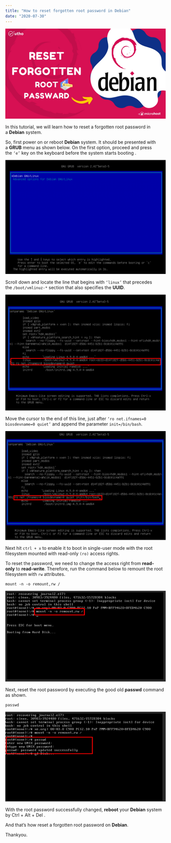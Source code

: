 ```yaml
---
title: "How to reset forgotten root password in Debian"
date: "2020-07-30"
---
```


![](images/How-to-reset-forgotten-root-password-in-Debian_utho.jpg)

In this tutorial, we will learn how to reset a forgotten root password in a **Debian** system. 

So, first power on or reboot **Debian** system. It should be presented with a **GRUB** menu as shown below. On the first option, proceed and press the `‘e’` key on the keyboard before the system starts booting .

![](images/db-1024x728.png)

Scroll down and locate the line that begins with `‘linux’` that precedes the `/boot/vmlinuz-*` section that also specifies the **UUID**.

![](images/db1-1024x739.png)

Move the cursor to the end of this line, just after `‘ro net.ifnames=0 biosdevname=0 quiet’` and append the parameter `init=/bin/bash`.

![](images/db2-1024x695.png)

Next hit `ctrl + x` to enable it to boot in single-user mode with the root filesystem mounted with read-only `(ro)` access rights.

To reset the password, we need to change the access right from **read-only** to **read-write**. Therefore, run the command below to remount the root filesystem with `rw` attributes.

```
mount -n -o remount,rw /
```

![](images/db3.png)

Next, reset the root password by executing the good old **passwd** command as shown.

```
passwd
```

![](images/db4.png)

With the root password successfully changed, **reboot** your **Debian** system by Ctrl + Alt + Del .

And that’s how reset a forgotten root password on **Debian**.

Thankyou.
